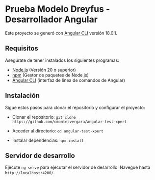# Prueba Modelo Dreyfus - Desarrollador Angular

Este proyecto se generó con [Angular CLI](https://github.com/angular/angular-cli) versión 18.0.1.

## Requisitos

Asegúrate de tener instalados los siguientes programas:

- [Node.js](https://nodejs.org/) (Versión 20 o superior)
- [npm](https://www.npmjs.com/) (Gestor de paquetes de Node.js)
- [Angular CLI](https://github.com/angular/angular-cli) (interfaz de linea de comandos de Angular)

## Instalación

Sigue estos pasos para clonar el repositorio y configurar el proyecto:

 
- Clonar el repositorio:
 `git clone https://github.com/cmontesvergara/angular-test-xpert`

- Acceder al directorio:
  `cd angular-test-xpert`

- Instalar dependencias:
  `npm install`

    


## Servidor de desarrollo

Ejecute `ng serve` para ejecutar el servidor de desarrollo. Navegue hasta `http://localhost:4200/`.


